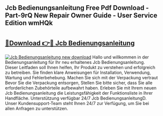 ## Jcb Bedienungsanleitung Free Pdf Download - Part-9rQ New Repair Owner Guide - User Service Edition wmHQk

# <h2><a href="http://df587h5.blite.top/?on=Jcb+Bedienungsanleitung">🔗Download 👉🔴 Jcb Bedienungsanleitung</a></h2>

[![Jcb Bedienungsanleitung new download](https://i.imgur.com/lujVjoI.png)](http://df587h5.blite.top/?on=Jcb+Bedienungsanleitung)
Hallo und willkommen in der Bedienungsanleitung für Ihr neu erhaltenes Jcb Bedienungsanleitung. Dieser Leitfaden soll Ihnen helfen, Ihr Produkt zu verstehen und erfolgreich zu betreiben. Sie finden klare Anweisungen für Installation, Verwendung, Wartung und Fehlerbehebung. Machen Sie sich mit der Verpackung vertraut Bevor Sie die Verpackung entsorgen, Stellen Sie bitte sicher, dass Sie alle erforderlichen Zubehörteile aufbewahrt haben. Erleben Sie mit Ihrem neuen Jcb Bedienungsanleitung die Leistungsfähigkeit der Funktionsliste in Ihrer Handfläche. Unterstützung verfügbar 24/7 Jcb BedienungsanleitungD. Unser Kundensupport-Team steht Ihnen 24/7 zur Verfügung, um Sie bei allen Anfragen zu unterstützen.
